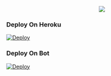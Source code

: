 <p align="center">
  <img src="https://telegra.ph/file/21826417ea2b9d2639008.jpg">
</p>

### Deploy On Heroku
[![Deploy](https://www.herokucdn.com/deploy/button.svg)](https://heroku.com/deploy?template=https://github.com/TEAM-FLUFFY/TESSA-Frwdit)


### Deploy On Bot
[![Deploy](https://www.herokucdn.com/deploy/button.svg)](https://telegram.dog/XTZ_HerokuBot?start=VEVBTS1GTFVGRlkvVEVTU0EtRnJ3ZGl0IG1haW4)
